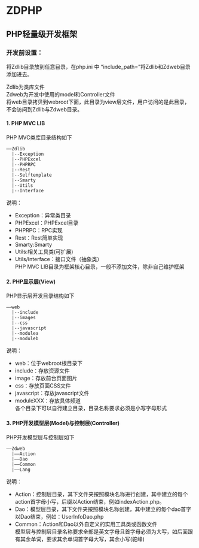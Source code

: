 # ZDPHP

## PHP轻量级开发框架
### 开发前设置：   
 将Zdlib目录放到任意目录，在php.ini 中 “include_path=”将Zdlib和Zdweb目录添加进去。

   Zdlib为类库文件<br>
   Zdweb为开发中使用的model和Controller文件<br>
   将web目录拷贝到webroot下面，此目录为view层文件，用户访问的是此目录，不会访问到Zdlib与Zdweb目录。<br>
#### 1. PHP MVC LIB  
PHP MVC类库目录结构如下
``` 
――Zdlib
  |--Exception
  |--PHPExcel
  |--PHPRPC
  |--Rest
  |--Selftemplate
  |--Smarty
  |--Utils
  |--Interface
```
说明：
* Exception：异常类目录
* PHPExcel：PHPExcel目录
* PHPRPC：RPC实现
* Rest：Rest简单实现
* Smarty:Smarty
* Utils:相关工具类(可扩展)
* Utils/Interface：接口文件（抽象类）<br>
PHP MVC LIB目录为框架核心目录，一般不添加文件，除非自己维护框架

#### 2. PHP显示层(View)<br>
PHP显示层开发目录结构如下
```
――web
  |--include
  |--images
  |--css
  |--javascript
  |--modulea
  |--moduleb
```
说明：
* web：位于webroot根目录下
* include：存放资源文件
* image：存放前台页面图片
* css：存放页面CSS文件
* javascript：存放javascript文件
* moduleXXX：存放具体频道<br>
各个目录下可以自行建立目录，目录名称要求必须是小写字母形式

#### 3. PHP开发模型层(Model)与控制层(Controller)
PHP开发模型层与控制层如下
```
――Zdweb
  |――Action
  |――Dao
  |――Common
  |――Lang
```
说明：
* Action：控制层目录，其下文件夹按照模块名称进行创建，其中建立的每个action首字母小写，后缀以Action结束，例如indexAction.php。
* Dao：模型层目录，其下文件夹按照模块名称创建，其中建立的每个dao首字以Dao结束，例如：UserInfoDao.php
* Common：Action和Dao以外自定义的实用工具类或函数文件<br>
模型层与控制层目录名称要求全部是英文字母且首字母必须为大写，如后面跟有其余单词，要求其余单词首字母大写，其余小写(驼峰)
